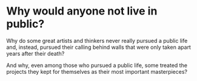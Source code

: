 # Why would anyone not live in public?

Why do some great artists and thinkers never really pursued a public life and, instead, pursued their calling behind walls that were only taken apart years after their death?

And why, even among those who pursued a public life, some treated the projects they kept for themselves as their most important masterpieces?

